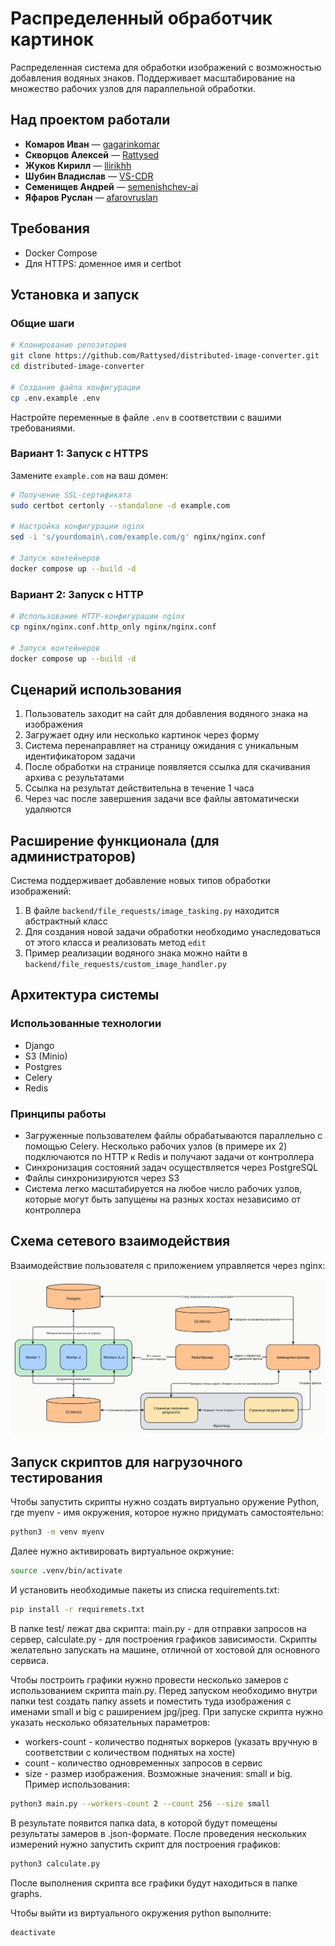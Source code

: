 # Распределенный обработчик картинок

Распределенная система для обработки изображений с возможностью добавления водяных знаков. Поддерживает масштабирование на множество рабочих узлов для параллельной обработки.

## Над проектом работали
- **Комаров Иван** — [gagarinkomar](https://github.com/gagarinkomar)
- **Скворцов Алексей** — [Rattysed](https://github.com/Rattysed)
- **Жуков Кирилл** — [llirikhh](https://github.com/llirikhh)
- **Шубин Владислав** — [VS-CDR](https://github.com/VS-CDR)
- **Семенищев Андрей** — [semenishchev-ai](https://github.com/semenishchev-ai)
- **Яфаров Руслан** — [afarovruslan](https://github.com/afarovruslan)

## Требования
- Docker Compose
- Для HTTPS: доменное имя и certbot

## Установка и запуск

### Общие шаги
```bash
# Клонирование репозитория
git clone https://github.com/Rattysed/distributed-image-converter.git
cd distributed-image-converter

# Создание файла конфигурации
cp .env.example .env
```

Настройте переменные в файле `.env` в соответствии с вашими требованиями.

### Вариант 1: Запуск с HTTPS
Замените `example.com` на ваш домен:
```bash
# Получение SSL-сертификата
sudo certbot certonly --standalone -d example.com

# Настройка конфигурации nginx
sed -i 's/yourdomain\.com/example.com/g' nginx/nginx.conf

# Запуск контейнеров
docker compose up --build -d
```

### Вариант 2: Запуск с HTTP
```bash
# Использование HTTP-конфигурации nginx
cp nginx/nginx.conf.http_only nginx/nginx.conf

# Запуск контейнеров
docker compose up --build -d
```

## Сценарий использования
1. Пользователь заходит на сайт для добавления водяного знака на изображения
2. Загружает одну или несколько картинок через форму
3. Система перенаправляет на страницу ожидания с уникальным идентификатором задачи
4. После обработки на странице появляется ссылка для скачивания архива с результатами
5. Ссылка на результат действительна в течение 1 часа
6. Через час после завершения задачи все файлы автоматически удаляются

## Расширение функционала (для администраторов)
Система поддерживает добавление новых типов обработки изображений:

1. В файле `backend/file_requests/image_tasking.py` находится абстрактный класс
2. Для создания новой задачи обработки необходимо унаследоваться от этого класса и реализовать метод `edit`
3. Пример реализации водяного знака можно найти в `backend/file_requests/custom_image_handler.py`

## Архитектура системы

### Использованные технологии
- Django
- S3 (Minio)
- Postgres
- Celery
- Redis

### Принципы работы
- Загруженные пользователем файлы обрабатываются параллельно с помощью Celery. Несколько рабочих узлов (в примере их 2) подключаются по HTTP к Redis и получают задачи от контроллера
- Синхронизация состояний задач осуществляется через PostgreSQL
- Файлы синхронизируются через S3
- Система легко масштабируется на любое число рабочих узлов, которые могут быть запущены на разных хостах независимо от контроллера

## Схема сетевого взаимодействия
Взаимодействие пользователя с приложением управляется через nginx:

![Схема](images/schema_selection.png)

## Запуск скриптов для нагрузочного тестирования

Чтобы запустить скрипты нужно создать виртуально оружение Python, где myenv - имя окружения, которое нужно придумать самостоятельно:

```bash
python3 -m venv myenv
```

Далее нужно активировать виртуальное окржуние:

```bash
source .venv/bin/activate
```

И установить необходимые пакеты из списка requirements.txt:

```bash
pip install -r requiremets.txt
```

В папке test/ лежат два скрипта: main.py - для отправки запросов на сервер, calculate.py - для построения графиков зависимости. Скрипты желательно запускать на машине, отличной от хостовой для основного сервиса.

Чтобы построить графики нужно провести несколько замеров с использованием скрипта main.py. Перед запуском необходимо внутри папки test создать папку assets и поместить туда изображения с именами small и big с раширением jpg/jpeg. При запуске скрипта нужно указать несколько обязательных параметров:
- workers-count - количество поднятых воркеров (указать вручную в соответствии с количеством поднятых на хосте)
- count - количество одновременных запросов в сервис
- size - размер изображения. Возможные значения: small и big.
Пример использования:

```bash
python3 main.py --workers-count 2 --count 256 --size small
```

В результате появится папка data, в которой будут помещены результаты замеров в .json-формате. После проведения нескольких измерений нужно запустить скрипт для построения графиков:

```bash
python3 calculate.py
```

После выполнения скрипта все графики будут находиться в папке graphs.


Чтобы выйти из виртуального окружения python выполните:

```bash
deactivate
```